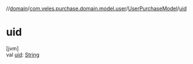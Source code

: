//[domain](../../../index.md)/[com.veles.purchase.domain.model.user](../index.md)/[UserPurchaseModel](index.md)/[uid](uid.md)

# uid

[jvm]\
val [uid](uid.md): [String](https://kotlinlang.org/api/latest/jvm/stdlib/kotlin/-string/index.html)
